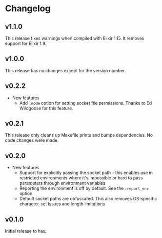 # Changelog

## v1.1.0

This release fixes warnings when compiled with Elixir 1.15. It removes support
for Elixir 1.9.

## v1.0.0

This release has no changes except for the version number.

## v0.2.2

* New features
  * Add `:mode` option for setting socket file permissions. Thanks to Ed
    Wildgoose for this feature.

## v0.2.1

This release only cleans up Makefile prints and bumps dependencies. No code
changes were made.

## v0.2.0

* New features
  * Support for explicitly passing the socket path - this enables use in
    restricted environments where it's impossible or hard to pass parameters
    through environment variables
  * Reporting the environment is off by default. See the `:report_env` option
  * Default socket paths are obfuscated. This also removes OS-specific
    character-set issues and length limitations

## v0.1.0

Initial release to hex.

